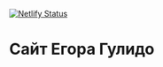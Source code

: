 [![Netlify Status](https://api.netlify.com/api/v1/badges/07d1993e-579b-4a26-8fbb-89d5cc58795b/deploy-status)](https://app.netlify.com/sites/yegorgulido/deploys)
# Сайт Егора Гулидо
